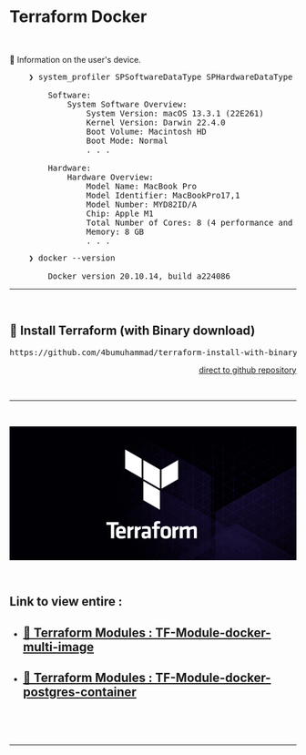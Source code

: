 # Terraform Docker

&nbsp;

&#x1F516; Information on the user's device.<br />
<pre>
    ❯ system_profiler SPSoftwareDataType SPHardwareDataType

        Software:
            System Software Overview:
                System Version: macOS 13.3.1 (22E261)
                Kernel Version: Darwin 22.4.0
                Boot Volume: Macintosh HD
                Boot Mode: Normal    
                . . .

        Hardware:
            Hardware Overview:
                Model Name: MacBook Pro
                Model Identifier: MacBookPro17,1
                Model Number: MYD82ID/A
                Chip: Apple M1
                Total Number of Cores: 8 (4 performance and 4 efficiency)
                Memory: 8 GB
                . . .
</pre>
<pre>
    ❯ docker --version

        Docker version 20.10.14, build a224086
</pre>

---

&nbsp;

## &#x1F530; Install Terraform (with Binary download)

<pre>https://github.com/4bumuhammad/terraform-install-with-binary-download-on-mac.os-M1</pre>
<div align="right">
    <a href="https://github.com/4bumuhammad/terraform-install-with-binary-download-on-mac.os-M1">direct to github repository</a>
</div>

&nbsp;

---

&nbsp;

<div align="center">
    <img src="./gambar-petunjuk/ss_terraform_logo_black.png" alt="ss_terraform_logo_black" style="display: block; margin: 0 auto;">
</div> 

&nbsp;

<div align="left">
    <h2>Link to view entire :</h2>
    <ul>
        <li>
            <h2><a href="./TF-Module-docker-multi-image">&#x1F6A9; Terraform Modules : TF-Module-docker-multi-image</a></h2>
        </li>
        <li>
            <h2><a href="./TF-Module-docker-postgres-container">&#x1F6A9; Terraform Modules : TF-Module-docker-postgres-container</a></h2>
        </li>
    </ul>
</div>


&nbsp;

&nbsp;

---

&nbsp;
